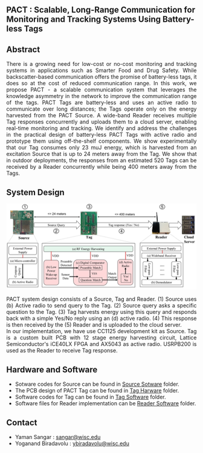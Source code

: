 ## PACT : Scalable, Long-Range Communication for Monitoring and Tracking Systems Using Battery-less Tags
## Abstract

<div align="justify">There is a growing need for low-cost or no-cost monitoring and tracking systems in applications such as Smarter Food and Drug Safety. While backscatter-based communication offers the promise of battery-less tags, it does so at the cost of reduced communication range. In this work, we propose PACT - a scalable communication system that leverages the knowledge asymmetry in the network to improve the communication range of the tags. PACT Tags are battery-less and uses an active radio to communicate over long distances; the Tags operate only on the energy harvested from the PACT Source. A wide-band Reader receives multiple Tag responses concurrently and uploads them to a cloud server, enabling real-time monitoring and tracking. We identify and address the challenges in the practical design of battery-less PACT Tags with active radio and prototype them using off-the-shelf components. We show experimentally that our Tag consumes only 23 muJ energy, which is harvested from an excitation Source that is up to 24 meters away from the Tag. We show that in outdoor deployments, the responses from an estimated 520 Tags can be received by a Reader concurrently while being 400 meters away from the Tags.

## System Design

![PACT Framework](Figures/Block_Diagram_3.jpg)

PACT system design consists of a Source, Tag and Reader. (1) Source uses (b) Active radio to send query to the Tag. (2) Source query asks a specific question to the Tag. (3) Tag harvests energy using this query and responds back with a simple Yes/No reply using an (d) active radio. (4) This response is then received by the (5) Reader and is uploaded to the cloud server.  
In our implementation, we have use CC1125 development kit as Source. Tag is a custom built PCB with 12 stage energy harvesting circuit, Lattice Semiconductor's iCE40LX FPGA and AX5043 as active radio. USRPB200 is used as the Reader to receive Tag response.

## Hardware and Software
* Sotware codes for Source can be found in [Source Sotware](Source/Software) folder.
* The PCB design of PACT Tag can be found in [Tag Harware](Tag/Hardware) folder.
* Software codes for Tag can be found in [Tag Software](Tag/Software) folder.
* Software files for Reader implementation can be [Reader Software](Reader/Software) folder.

## Contact
* Yaman Sangar : [sangar@wisc.edu](mailto:sangar.wisc.edu)
* Yoganand Biradavolu : [ybiradavolu@wisc.edu](ybiradavolu@wisc.edu)
